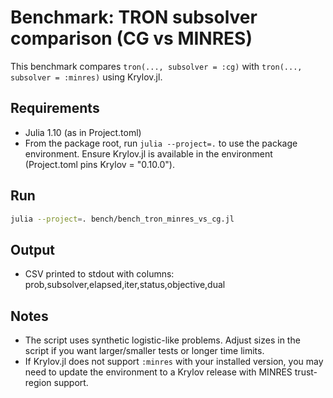 # Benchmark: TRON subsolver comparison (CG vs MINRES)

This benchmark compares `tron(..., subsolver = :cg)` with `tron(..., subsolver = :minres)` using Krylov.jl.

## Requirements

- Julia 1.10 (as in Project.toml)
- From the package root, run `julia --project=.` to use the package environment. Ensure Krylov.jl is available in the environment (Project.toml pins Krylov = "0.10.0").

## Run

```sh
julia --project=. bench/bench_tron_minres_vs_cg.jl
```

## Output

- CSV printed to stdout with columns: prob,subsolver,elapsed,iter,status,objective,dual

## Notes

- The script uses synthetic logistic-like problems. Adjust sizes in the script if you want larger/smaller tests or longer time limits.
- If Krylov.jl does not support `:minres` with your installed version, you may need to update the environment to a Krylov release with MINRES trust-region support.
